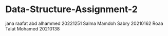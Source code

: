 # Data-Structure-Assignment-2
jana raafat abd alhammed 20221251
Salma Mamdoh Sabry       20210162
Roaa Talat Mohamed	     20210138

